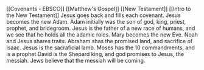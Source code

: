 [[Covenants - EBSCO]] [[Matthew's Gospel]] [[New Testament]] [[Intro to the New Testament]]
Jesus goes back and fills each covenant.
Jesus becomes the new Adam.
Adam initially was the son of god, king, priest, prophet, and bridegroom.
Jesus is the father of a new race of humans, and we see that he holds all the adamic roles.
Mary becomes the new Eve.
Noah and Jesus shares traits.
Abraham shas the promised land, and sacrifice of Isaac. Jesus is the sacraficial lamb.
Moses has the 10 commandments, and is a prophet
David is the Shepard king, and god promises to Jesus, the messiah.
Jews believe that the messiah will be coming.